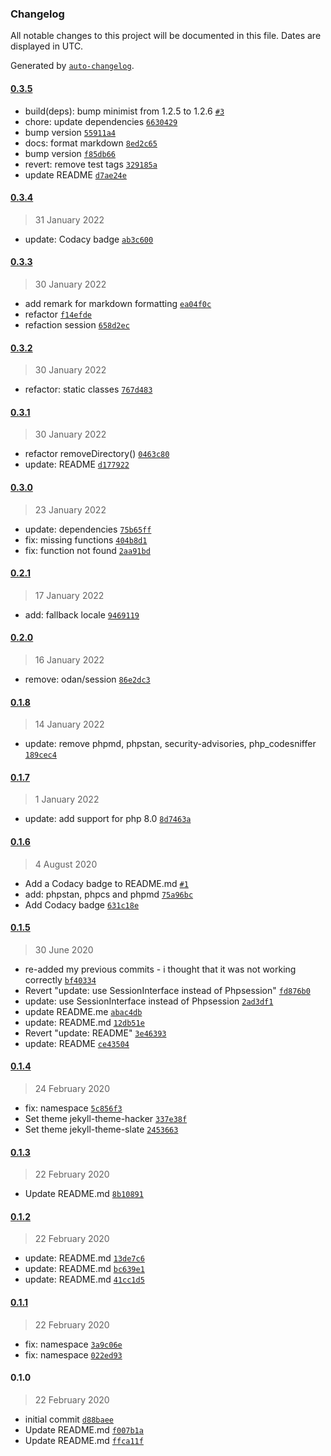 ### Changelog

All notable changes to this project will be documented in this file. Dates are displayed in UTC.

Generated by [`auto-changelog`](https://github.com/CookPete/auto-changelog).

#### [0.3.5](https://github.com/darkalchemy/Twig-Translate/compare/0.3.4...0.3.5)

*   build(deps): bump minimist from 1.2.5 to 1.2.6 [`#3`](https://github.com/darkalchemy/Twig-Translate/pull/3)
*   chore: update dependencies [`6630429`](https://github.com/darkalchemy/Twig-Translate/commit/6630429c94cba0db4932b5d6d236ea508ad66c4c)
*   bump version [`55911a4`](https://github.com/darkalchemy/Twig-Translate/commit/55911a499c7f8c6eb07922af122db720a6df0e80)
*   docs: format markdown [`8ed2c65`](https://github.com/darkalchemy/Twig-Translate/commit/8ed2c654b056040d7da1509eaa2b01f8da9a77bc)
*   bump version [`f85db66`](https://github.com/darkalchemy/Twig-Translate/commit/f85db66e99f53acc3c230662518ad52bae5b3c4f)
*   revert: remove test tags [`329185a`](https://github.com/darkalchemy/Twig-Translate/commit/329185ac208296b77a0ca4d8b091262e4452dd4f)
*   update README [`d7ae24e`](https://github.com/darkalchemy/Twig-Translate/commit/d7ae24e37c9193ad88a377c671add9daf4bc5cb0)

#### [0.3.4](https://github.com/darkalchemy/Twig-Translate/compare/0.3.3...0.3.4)

> 31 January 2022

*   update: Codacy badge [`ab3c600`](https://github.com/darkalchemy/Twig-Translate/commit/ab3c6008b561f6b1b32b9163bfedb32a65e6c4c1)

#### [0.3.3](https://github.com/darkalchemy/Twig-Translate/compare/0.3.2...0.3.3)

> 30 January 2022

*   add remark for markdown formatting [`ea04f0c`](https://github.com/darkalchemy/Twig-Translate/commit/ea04f0c41efbcd2f0d5eb289a1ce7674fccdd037)
*   refactor [`f14efde`](https://github.com/darkalchemy/Twig-Translate/commit/f14efde4cba2dd47d202154612e77fc29de4d469)
*   refaction session [`658d2ec`](https://github.com/darkalchemy/Twig-Translate/commit/658d2ec52b868d31a34d1baf06c5a4bfc9383904)

#### [0.3.2](https://github.com/darkalchemy/Twig-Translate/compare/0.3.1...0.3.2)

> 30 January 2022

*   refactor: static classes [`767d483`](https://github.com/darkalchemy/Twig-Translate/commit/767d4835b3d51e4757f083ee347d67570cfd1314)

#### [0.3.1](https://github.com/darkalchemy/Twig-Translate/compare/0.3.0...0.3.1)

> 30 January 2022

*   refactor removeDirectory() [`0463c80`](https://github.com/darkalchemy/Twig-Translate/commit/0463c80e355ca536ff35ba5c29ecd37fe9fcc9d8)
*   update: README [`d177922`](https://github.com/darkalchemy/Twig-Translate/commit/d17792228b97d49721547d28aedc5562db641e28)

#### [0.3.0](https://github.com/darkalchemy/Twig-Translate/compare/0.2.1...0.3.0)

> 23 January 2022

*   update: dependencies [`75b65ff`](https://github.com/darkalchemy/Twig-Translate/commit/75b65ffeb17470ef528c24c00bd8d2d0ecc4dcf8)
*   fix: missing functions [`404b8d1`](https://github.com/darkalchemy/Twig-Translate/commit/404b8d1ce1c03a363dc1cac3c085e350b24cb3c9)
*   fix: function not found [`2aa91bd`](https://github.com/darkalchemy/Twig-Translate/commit/2aa91bd30d3296660861e93a28f6284460b32975)

#### [0.2.1](https://github.com/darkalchemy/Twig-Translate/compare/0.2.0...0.2.1)

> 17 January 2022

*   add: fallback locale [`9469119`](https://github.com/darkalchemy/Twig-Translate/commit/946911973f9490c58e934855ac6c93a5e537a860)

#### [0.2.0](https://github.com/darkalchemy/Twig-Translate/compare/0.1.8...0.2.0)

> 16 January 2022

*   remove: odan/session [`86e2dc3`](https://github.com/darkalchemy/Twig-Translate/commit/86e2dc3bb7f1be9528c7220717e9914fe1770f3a)

#### [0.1.8](https://github.com/darkalchemy/Twig-Translate/compare/0.1.7...0.1.8)

> 14 January 2022

*   update: remove phpmd, phpstan, security-advisories, php\_codesniffer [`189cec4`](https://github.com/darkalchemy/Twig-Translate/commit/189cec4a259b17f8eb00b869e9f61a93773a6fb6)

#### [0.1.7](https://github.com/darkalchemy/Twig-Translate/compare/0.1.6...0.1.7)

> 1 January 2022

*   update: add support for php 8.0 [`8d7463a`](https://github.com/darkalchemy/Twig-Translate/commit/8d7463a09c26286e510ca20b7e21f6a1ea1dec8c)

#### [0.1.6](https://github.com/darkalchemy/Twig-Translate/compare/0.1.5...0.1.6)

> 4 August 2020

*   Add a Codacy badge to README.md [`#1`](https://github.com/darkalchemy/Twig-Translate/pull/1)
*   add: phpstan, phpcs and phpmd [`75a96bc`](https://github.com/darkalchemy/Twig-Translate/commit/75a96bc11ee0cba4445abdf29b11e9f57120cdf5)
*   Add Codacy badge [`631c18e`](https://github.com/darkalchemy/Twig-Translate/commit/631c18e2f7cc8f53f526d119cdd86fa1592c15c3)

#### [0.1.5](https://github.com/darkalchemy/Twig-Translate/compare/0.1.4...0.1.5)

> 30 June 2020

*   re-added my previous commits - i thought that it was not working correctly [`bf40334`](https://github.com/darkalchemy/Twig-Translate/commit/bf40334385534a02118c638ca70af37291d62f4c)
*   Revert "update: use SessionInterface instead of Phpsession" [`fd876b0`](https://github.com/darkalchemy/Twig-Translate/commit/fd876b0b6198e03fa15a1ba4336a4bad5ec24ed7)
*   update: use SessionInterface instead of Phpsession [`2ad3df1`](https://github.com/darkalchemy/Twig-Translate/commit/2ad3df175d9b1ac9a343a4b53b663913eb315517)
*   update README.me [`abac4db`](https://github.com/darkalchemy/Twig-Translate/commit/abac4dbe9da01250e17f7aa17e7ea3e71555665f)
*   update: README.md [`12db51e`](https://github.com/darkalchemy/Twig-Translate/commit/12db51ee18716ba88fed5ac52643a296c885cd30)
*   Revert "update: README" [`3e46393`](https://github.com/darkalchemy/Twig-Translate/commit/3e46393ca7771caf7d02cf769aa16846f48d9b41)
*   update: README [`ce43504`](https://github.com/darkalchemy/Twig-Translate/commit/ce4350445fd5e0bd527f85059499ee10eb8282ed)

#### [0.1.4](https://github.com/darkalchemy/Twig-Translate/compare/0.1.3...0.1.4)

> 24 February 2020

*   fix: namespace [`5c856f3`](https://github.com/darkalchemy/Twig-Translate/commit/5c856f30a8bc4a1d2fde42819c95cd252c249101)
*   Set theme jekyll-theme-hacker [`337e38f`](https://github.com/darkalchemy/Twig-Translate/commit/337e38f2210f4e98df01d8ca242f7ab74c62f5f3)
*   Set theme jekyll-theme-slate [`2453663`](https://github.com/darkalchemy/Twig-Translate/commit/245366336a97d045c891a1933bd41469a001310f)

#### [0.1.3](https://github.com/darkalchemy/Twig-Translate/compare/0.1.2...0.1.3)

> 22 February 2020

*   Update README.md [`8b10891`](https://github.com/darkalchemy/Twig-Translate/commit/8b10891bfc87830aa8b9ecf1e6083862cae206b2)

#### [0.1.2](https://github.com/darkalchemy/Twig-Translate/compare/0.1.1...0.1.2)

> 22 February 2020

*   update: README.md [`13de7c6`](https://github.com/darkalchemy/Twig-Translate/commit/13de7c65121671cfa2e6faa5cdb1af94b894dd09)
*   update: README.md [`bc639e1`](https://github.com/darkalchemy/Twig-Translate/commit/bc639e1005acd465ff148635aa4d7dc042025144)
*   update: README.md [`41cc1d5`](https://github.com/darkalchemy/Twig-Translate/commit/41cc1d55ec598beee6ff2a13dd3b1e6d5536eb14)

#### [0.1.1](https://github.com/darkalchemy/Twig-Translate/compare/0.1.0...0.1.1)

> 22 February 2020

*   fix: namespace [`3a9c06e`](https://github.com/darkalchemy/Twig-Translate/commit/3a9c06e3f03153c520b7439f8c8c9096587d3f56)
*   fix: namespace [`022ed93`](https://github.com/darkalchemy/Twig-Translate/commit/022ed93c15e491c7133ef352c88f368adc156b0d)

#### 0.1.0

> 22 February 2020

*   initial commit [`d88baee`](https://github.com/darkalchemy/Twig-Translate/commit/d88baee8da38c91cd64044b50b4a5f1aa2e68b59)
*   Update README.md [`f007b1a`](https://github.com/darkalchemy/Twig-Translate/commit/f007b1a1cdfdfa91fbea335e220da45099c97be5)
*   Update README.md [`ffca11f`](https://github.com/darkalchemy/Twig-Translate/commit/ffca11f39f8aa8dd627c2656bf2f9f23d11ee87e)
